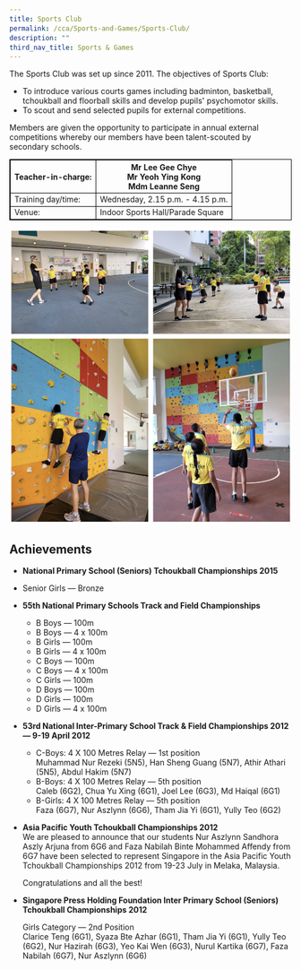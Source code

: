 ```yaml
---
title: Sports Club
permalink: /cca/Sports-and-Games/Sports-Club/
description: ""
third_nav_title: Sports & Games
---
```



<style>
table {
  border-collapse: collapse;
  border: 1px solid black;
} 

th,td {
  border: 1px solid black;
}
	table.c {
  table-layout: auto;
  width: 100%;  
}
</style>


	
The Sports Club was set up since 2011. The objectives of Sports Club:

*   To introduce various courts games including badminton, basketball, tchoukball and floorball skills and develop pupils' psychomotor skills.
*   To scout and send selected pupils for external competitions.

Members are given the opportunity to participate in annual external competitions whereby our members have been talent-scouted by secondary schools.
<table class="c">
  <tbody><tr>
    <th>Teacher-in-charge:</th>
    <th>Mr Lee Gee Chye <br> Mr Yeoh Ying Kong <br> Mdm Leanne Seng</th>
  </tr>
  <tr>
    <td>Training day/time:</td>
    <td>Wednesday, 2.15 p.m. - 4.15 p.m.</td>
  </tr>
  <tr>
    <td>Venue:</td>
    <td>Indoor Sports Hall/Parade Square</td>
  </tr>

</tbody></table>

![](/images/sportsclub2.png)

Achievements
------------

*   **National Primary School (Seniors) Tchoukball Championships 2015**

*   Senior Girls — Bronze

*   **55th National Primary Schools Track and Field Championships**
    *   B Boys — 100m
    *   B Boys — 4 x 100m
    *   B Girls — 100m
    *   B Girls — 4 x 100m
    *   C Boys — 100m
    *   C Boys — 4 x 100m
    *   C Girls — 100m
    *   D Boys — 100m
    *   D Girls — 100m
    *   D Girls — 4 x 100m
*   **53rd National Inter-Primary School Track &amp; Field Championships 2012 — 9-19 April 2012**
    *   C-Boys: 4 X 100 Metres Relay — 1st position  
        Muhammad Nur Rezeki (5N5), Han Sheng Guang (5N7), Athir Athari (5N5), Abdul Hakim (5N7)
    *   B-Boys: 4 X 100 Metres Relay — 5th position  
        Caleb (6G2), Chua Yu Xing (6G1), Joel Lee (6G3), Md Haiqal (6G1)
    *   B-Girls: 4 X 100 Metres Relay — 5th position  
        Faza (6G7), Nur Aszlynn (6G6), Tham Jia Yi (6G1), Yully Teo (6G2)
				
*   **Asia Pacific Youth Tchoukball Championships 2012**  
    We are pleased to announce that our students Nur Aszlynn Sandhora Aszly Arjuna from 6G6 and Faza Nabilah Binte Mohammed Affendy from 6G7 have been selected to represent Singapore in the Asia Pacific Youth Tchoukball Championships 2012 from 19-23 July in Melaka, Malaysia.  
      
    Congratulations and all the best!
		
*   **Singapore Press Holding Foundation Inter Primary School (Seniors) Tchoukball Championships 2012**  
      
    Girls Category — 2nd Position  
    Clarice Teng (6G1), Syaza Bte Azhar (6G1), Tham Jia Yi (6G1), Yully Teo (6G2), Nur Hazirah (6G3), Yeo Kai Wen (6G3), Nurul Kartika (6G7), Faza Nabilah (6G7), Nur Aszlynn (6G6)